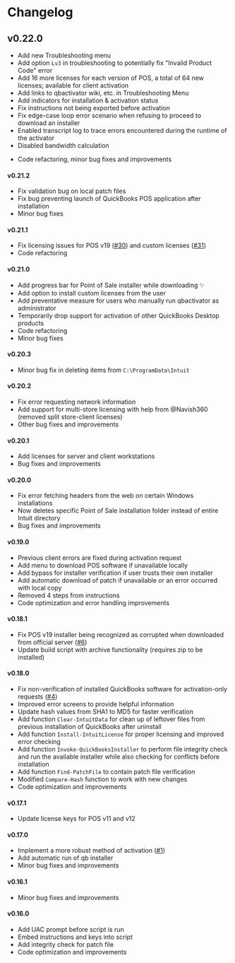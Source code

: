 # Changelog

## v0.22.0
- Add new Troubleshooting menu
- Add option `Lv3` in troubleshooting to potentially fix "Invalid Product Code" error
- Add 16 more licenses for each version of POS, a total of 64 new licenses; available for client activation
- Add links to qbactivator wiki, etc. in Troubleshooting Menu
- Add indicators for installation & activation status
- Fix instructions not being exported before activation
- Fix edge-case loop error scenario when refusing to proceed to download an installer
- Enabled transcript log to trace errors encountered during the runtime of the activator
- Disabled bandwidth calculation
<!-- - Fix internet bandwidth calculation with updated `Measure-UserBandwidth` utility -->
- Code refactoring, minor bug fixes and improvements

#### v0.21.2
- Fix validation bug on local patch files
- Fix bug preventing launch of QuickBooks POS application after installation
- Minor bug fixes

#### v0.21.1
- Fix licensing issues for POS v19 ([#30](https://github.com/neuralpain/qbactivator/issues/30)) and custom licenses ([#31](https://github.com/neuralpain/qbactivator/issues/31))
- Code refactoring

#### v0.21.0
- Add progress bar for Point of Sale installer while downloading ✨
- Add option to install custom licenses from the user
- Add preventative measure for users who manually run qbactivator as administrator
- Temporarily drop support for activation of other QuickBooks Desktop products
- Code refactoring
- Minor bug fixes

#### v0.20.3
- Minor bug fix in deleting items from `C:\ProgramData\Intuit`

#### v0.20.2
- Fix error requesting network information
- Add support for multi-store licensing with help from @Navish360 (removed split store-client licenses)
- Other bug fixes and improvements

#### v0.20.1
- Add licenses for server and client workstations
- Bug fixes and improvements

#### v0.20.0

- Fix error fetching headers from the web on certain Windows installations 
- Now deletes specific Point of Sale installation folder instead of entire Intuit directory
- Bug fixes and improvements

#### v0.19.0

- Previous client errors are fixed during activation request
- Add menu to download POS software if unavailable locally
- Add bypass for installer verification if user trusts their own installer
- Add automatic download of patch if unavailable or an error occurred with local copy
- Removed 4 steps from instructions
- Code optimization and error handling improvements

#### v0.18.1

- Fix POS v19 installer being recognized as corrupted when downloaded from official server ([#6](https://github.com/neuralpain/qbactivator/issues/6))
- Update build script with archive functionality (requires zip to be installed)

#### v0.18.0

- Fix non-verification of installed QuickBooks software for activation-only requests ([#4](https://github.com/neuralpain/qbactivator/issues/4))
- Improved error screens to provide helpful information
- Update hash values from SHA1 to MD5 for faster verification
- Add function `Clear-IntuitData` for clean up of leftover files from previous installation of QuickBooks after uninstall
- Add function `Install-IntuitLicense` for proper licensing and improved error checking
- Add function `Invoke-QuickBooksInstaller` to perform file integrity check and run the available installer while also checking for conflicts before installation
- Add function `Find-PatchFile` to contain patch file verification
- Modified `Compare-Hash` function to work with new changes
- Code optimization and improvements

#### v0.17.1

- Update license keys for POS v11 and v12

#### v0.17.0
- Implement a more robust method of activation ([#1](https://github.com/neuralpain/qbactivator/issues/1))
- Add automatic run of qb installer
- Minor bug fixes and improvements

#### v0.16.1
- Minor bug fixes and improvements

#### v0.16.0
- Add UAC prompt before script is run
- Embed instructions and keys into script
- Add integrity check for patch file
- Code optimization and improvements

